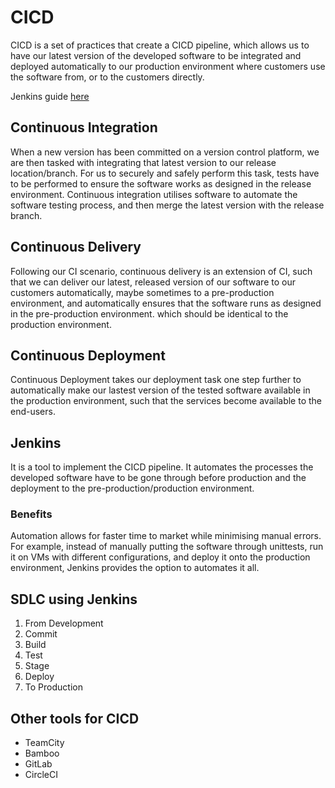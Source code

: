 # CICD
CICD is a set of practices that create a CICD pipeline, which allows us to have our latest version of the developed software to be integrated and deployed automatically to our production environment where customers use the software from, or to the customers directly.

Jenkins guide [here](Jenkins-guide.md)

## Continuous Integration
When a new version has been committed on a version control platform, we are then tasked with integrating that latest version to our release location/branch. For us to securely and safely perform this task, tests have to be performed to ensure the software works as designed in the release environment. Continuous integration utilises software to automate the software testing process, and then merge the latest version with the release branch.

## Continuous Delivery
Following our CI scenario, continuous delivery is an extension of CI, such that we can deliver our latest, released version of our software to our customers automatically, maybe sometimes to a pre-production environment, and automatically ensures that the software runs as designed in the pre-production environment. which should be identical to the production environment.

## Continuous Deployment
Continuous Deployment takes our deployment task one step further to automatically make our lastest version of the tested software available in the production environment, such that the services become available to the end-users.

## Jenkins
It is a tool to implement the CICD pipeline. It automates the processes the developed software have to be gone through before production and the deployment to the pre-production/production environment.

### Benefits
Automation allows for faster time to market while minimising manual errors. For example, instead of manually putting the software through unittests, run it on VMs with different configurations, and deploy it onto the production environment, Jenkins provides the option to automates it all.

## SDLC using Jenkins
1. From Development
2. Commit
3. Build 
4. Test
5. Stage
6. Deploy
7. To Production

## Other tools for CICD
- TeamCity
- Bamboo
- GitLab
- CircleCI
